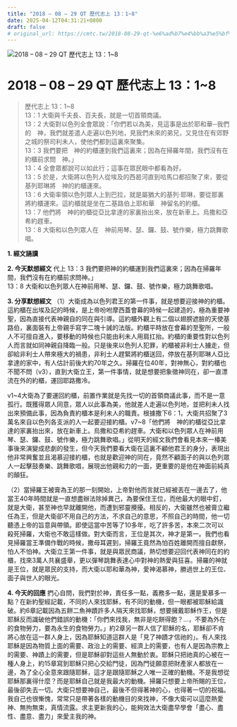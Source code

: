 ```yaml
---
title: "2018 – 08 – 29 QT 歷代志上 13：1~8"
date: 2025-04-12T04:31:21+0800
draft: false
# original_url: https://cmtc.tw/2018-08-29-qt-%e6%ad%b7%e4%bb%a3%e5%bf%97%e4%b8%8a-13%ef%bc%9a18
---
```


![2018 – 08 – 29 QT 歷代志上 13：1\~8](/images/qt.jpg   "2018 – 08 – 29 QT 歷代志上 13：1\~8")

# 2018 – 08 – 29 QT 歷代志上 13：1\~8

> 歷代志上 13：1\~8  
> 13：1 大衛與千夫長、百夫長，就是一切首領商議。  
> 13：2 大衛對以色列全會眾說：「你們若以為美，見這事是出於耶和華─我們的　神，我們就差遣人走遍以色列地，見我們未來的弟兄，又見住在有郊野之城的祭司利未人，使他們都到這裏來聚集。  
> 13：3 我們要把　神的約櫃運到我們這裏來；因為在掃羅年間，我們沒有在約櫃前求問　神。」  
> 13：4 全會眾都說可以如此行；這事在眾民眼中都看為好。  
> 13：5 於是，大衛將以色列人從埃及的西曷河直到哈馬口都招聚了來，要從基列耶琳將　神的約櫃運來。  
> 13：6 大衛率領以色列眾人上到巴拉，就是屬猶大的基列‧耶琳，要從那裏將約櫃運來。這約櫃就是坐在二基路伯上耶和華　神留名的約櫃。  
> 13：7 他們將　神的約櫃從亞比拿達的家裏抬出來，放在新車上。烏撒和亞希約趕車。  
> 13：8 大衛和以色列眾人在　神前用琴、瑟、鑼、鼓、號作樂，極力跳舞歌唱。

**1. 經文誦讀**

**2.  今天默想經文**
代上 13：3 我們要把神的約櫃運到我們這裏來；因為在掃羅年間，我們沒有在約櫃前求問神。」  
13：8 大衛和以色列眾人在神前用琴、瑟、鑼、鼓、號作樂，極力跳舞歌唱。

**3. 分享默想經文**
（1）大衛成為以色列君王的第一件事，就是想要迎接神的約櫃。這約櫃在出埃及記的時候，是上帝吩咐摩西蓋會幕的時候一起建造的，極為重要神聖，因為直接代表神親自的同在與引導。這約櫃外觀上有二個以翅膀遮臉的天使基路伯，裏面裝有上帝親手寫字二塊十誡的法版。約櫃平時放在會幕的至聖所，一般人不可擅自進入，要移動的時候也只能由利未人用肩扛抬。約櫃的重要性對以色列人而言就如同神親自降臨一般。只是後來以色列人犯罪，約櫃被非利士人擄走，但卻給非利士人帶來極大的禍患，非利士人趕緊將約櫃送回，停放在基列耶琳人亞比拿達的家中，有人估計前後大約70年之久。掃羅在位40年，對神無心，對約櫃也不聞不問（v3），直到大衛立王，第一件事情，就是想要把象徵神同在，卻一直漂流在外的約櫃，運回耶路撒冷。

v1\~4大衛為了要運回約櫃，前置作業就是先找一切的首領商議此事，而不是一意孤行。既獲得眾人同意，眾人以此事為美，他就差人走遍以色列地，並把利未人找出來預備此事，因為負責約櫃本是利未人的職責。根據撒下6：1，大衛共招聚了3萬名來自以色列各支派的人一起要迎接約櫃。v7\~8「他們將　神的約櫃從亞比拿達的家裏抬出來，放在新車上。烏撒和亞希約趕車。大衛和以色列眾人在神前用琴、瑟、鑼、鼓、號作樂，極力跳舞歌唱。」從明天的經文我們會看見本來一椿美事後來演變成悲劇的發生，但今天我們要看大衛在這裏不顧他君王的身分，表現出他非常興奮並且渴慕迎接約櫃，也就是歡迎神的同在，竟然不顧面子的與以色列眾人一起擊鼓奏樂、跳舞歌唱，展現出他親和力的一面，更重要的是他在神面前純真的顛狂。

（2）當掃羅王被膏為王的那一刻開始，上帝對他而言就已經被丟在一邊去了，他當王40年時間就是一直想盡辦法除掉異己，為要保住王位，而他最大的眼中釘，就是大衛，甚至神也早就離開他，而遭到邪靈攪擾。相反的，大衛雖然也被膏立繼任為王，但是大衛卻不用自己的方法，不求自己的意思，不照自己的時間，他一切聽憑上帝的旨意與帶領。即使這當中苦等了10多年，吃了許多苦，本來二次可以殺死掃羅，大衛也不敢這樣做。對大衛而言，王位是其次，神才是第一。我們也看見掃羅當王準備作戰的時候，撒母耳遲到，掃羅王竟然為怕百姓離開而擅自獻祭，怕人不怕神。大衛立王第一件事，就是與眾民商議，熱切想要迎回代表神同在的約櫃，找來3萬人共襄盛舉，更以彈琴跳舞表達心中對神的熱愛與狂喜。掃羅的神就是王位，就是眾民的支持，而大衛以耶和華為神，愛神渴慕神，勝過世上的王位、面子與世人的眼光。

**4. 今天的回應**
捫心自問，我們對於神，責任多一點，義務多一點，還是愛慕多一點？在新約聖經記載，不同的人來找耶穌，有不同的動機，但一眼都被耶穌給識破。約6章記載因為五餅二魚神蹟許多人隔天來找耶穌，想要擁戴耶穌作王，但是耶穌反而識破他們錯誤的動機：「你們來找我，無非是吃餅得飽？…，不要為外在的食物勞力，要為永生的食物勞力。」約2章另一群人信了耶穌的名，耶穌卻不肯將心放在這一群人身上，因為耶穌知道這群人是「見了神蹟才信祂的」。有人來找耶穌是因為物質上面的需要、政治上的需要、經濟上的需要，也有人是因為宗教上的需要、神蹟上的需要，但是耶穌卻對這些人無動於衷。耶穌只把祂真的心被在一種人身上，約15章寫到耶穌只把心交給門徒，因為門徒願意把財產家人都放在一邊，為了全心全意來跟隨耶穌，這才是跟隨耶穌之人唯一正確的動機。不是我想從耶穌那裏得什麼？而是耶穌自己就是我最大的動機。掃羅只想要上帝所賜的王位，最後卻失去一切。大衛只想要神自己，最後不但得著神的心，也得著一切的祝福。我自己也很慚愧，常常只是帶著各樣的動機目的來找神，不像大衛可以這麼熱愛神、無拘無束，真情流露。求主更新我的心，能夠效法大衛盡早學會「盡心、盡性、盡意、盡力」來愛主我的神。
